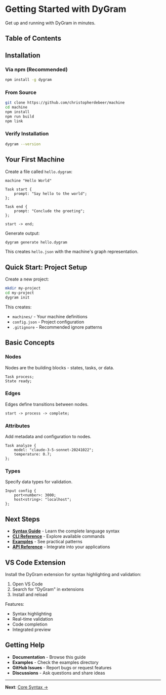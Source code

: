 # Getting Started with DyGram

Get up and running with DyGram in minutes.

## Table of Contents

## Installation

### Via npm (Recommended)

```bash
npm install -g dygram
```

### From Source

```bash
git clone https://github.com/christopherdebeer/machine
cd machine
npm install
npm run build
npm link
```

### Verify Installation

```bash
dygram --version
```

## Your First Machine

Create a file called `hello.dygram`:

```dygram examples/getting-started/hello.dygram
machine "Hello World"

Task start {
    prompt: "Say hello to the world";
};

Task end {
    prompt: "Conclude the greeting";
};

start -> end;
```

Generate output:

```bash
dygram generate hello.dygram
```

This creates `hello.json` with the machine's graph representation.

## Quick Start: Project Setup

Create a new project:

```bash
mkdir my-project
cd my-project
dygram init
```

This creates:
- `machines/` - Your machine definitions
- `config.json` - Project configuration
- `.gitignore` - Recommended ignore patterns

## Basic Concepts

### Nodes
Nodes are the building blocks - states, tasks, or data.

```dygram
Task process;
State ready;
```

### Edges
Edges define transitions between nodes.

```dygram
start -> process -> complete;
```

### Attributes
Add metadata and configuration to nodes.

```dygram
Task analyze {
    model: "claude-3-5-sonnet-20241022";
    temperature: 0.7;
};
```

### Types
Specify data types for validation.

```dygram
Input config {
    port<number>: 3000;
    host<string>: "localhost";
};
```

## Next Steps

- **[Syntax Guide](../syntax/README.md)** - Learn the complete language syntax
- **[CLI Reference](../cli/README.md)** - Explore available commands
- **[Examples](../examples/README.md)** - See practical patterns
- **[API Reference](../api/README.md)** - Integrate into your applications

## VS Code Extension

Install the DyGram extension for syntax highlighting and validation:

1. Open VS Code
2. Search for "DyGram" in extensions
3. Install and reload

Features:
- Syntax highlighting
- Real-time validation
- Code completion
- Integrated preview

## Getting Help

- **Documentation** - Browse this guide
- **Examples** - Check the examples directory
- **GitHub Issues** - Report bugs or request features
- **Discussions** - Ask questions and share ideas

---

**Next**: [Core Syntax →](../syntax/README.md)
